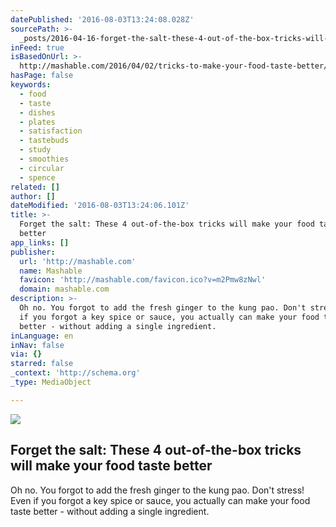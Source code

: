 ```yaml
---
datePublished: '2016-08-03T13:24:08.028Z'
sourcePath: >-
  _posts/2016-04-16-forget-the-salt-these-4-out-of-the-box-tricks-will-make-you.md
inFeed: true
isBasedOnUrl: >-
  http://mashable.com/2016/04/02/tricks-to-make-your-food-taste-better/#VjpZmG0f9iqK
hasPage: false
keywords:
  - food
  - taste
  - dishes
  - plates
  - satisfaction
  - tastebuds
  - study
  - smoothies
  - circular
  - spence
related: []
author: []
dateModified: '2016-08-03T13:24:06.101Z'
title: >-
  Forget the salt: These 4 out-of-the-box tricks will make your food taste
  better
app_links: []
publisher:
  url: 'http://mashable.com'
  name: Mashable
  favicon: 'http://mashable.com/favicon.ico?v=m2Pmw8zNwl'
  domain: mashable.com
description: >-
  Oh no. You forgot to add the fresh ginger to the kung pao. Don't stress! Even
  if you forgot a key spice or sauce, you actually can make your food taste
  better - without adding a single ingredient.
inLanguage: en
inNav: false
via: {}
starred: false
_context: 'http://schema.org'
_type: MediaObject

---
```

<article style=""><img src="https://s3-us-west-2.amazonaws.com/the-grid-img/p/c8d4187abae1f1fa0ce91fca29aa06901098f5f2.jpg" /><h1>Forget the salt: These 4 out-of-the-box tricks will make your food taste better</h1><p>Oh no. You forgot to add the fresh ginger to the kung pao. Don't stress! Even if you forgot a key spice or sauce, you actually can make your food taste better - without adding a single ingredient.</p></article>